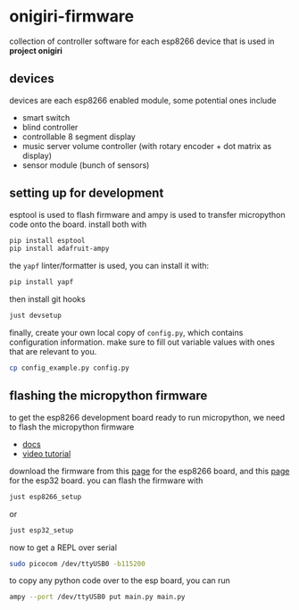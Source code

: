 
# onigiri-firmware

collection of controller software for each esp8266 device that is used in
**project onigiri**

## devices

devices are each esp8266 enabled module, some potential ones include
- smart switch
- blind controller
- controllable 8 segment display
- music server volume controller (with rotary encoder + dot matrix as display)
- sensor module (bunch of sensors)

## setting up for development

esptool is used to flash firmware and ampy is used to transfer micropython code
onto the board. install both with
```sh
pip install esptool
pip install adafruit-ampy
```

the `yapf` linter/formatter is used, you can install it with:
```sh
pip install yapf
```

then install git hooks
```sh
just devsetup
```

finally, create your own local copy of `config.py`, which contains
configuration information. make sure to fill out variable values with ones that
are relevant to you.
```sh
cp config_example.py config.py
```

## flashing the micropython firmware

to get the esp8266 development board ready to run micropython, we need to flash
the micropython firmware

- [docs](https://docs.micropython.org/en/latest/esp8266/tutorial/intro.html)
- [video tutorial](https://www.youtube.com/watch?v=j0hgKkwmSlw)

download the firmware from this [page](https://micropython.org/download/esp8266/) for the esp8266 board, and this [page](https://micropython.org/download/esp32/) for the esp32 board.
you can flash the firmware with
```sh
just esp8266_setup
```
or
```sh
just esp32_setup
```

now to get a REPL over serial
```sh
sudo picocom /dev/ttyUSB0 -b115200
```

to copy any python code over to the esp board, you can run
```sh
ampy --port /dev/ttyUSB0 put main.py main.py
```
